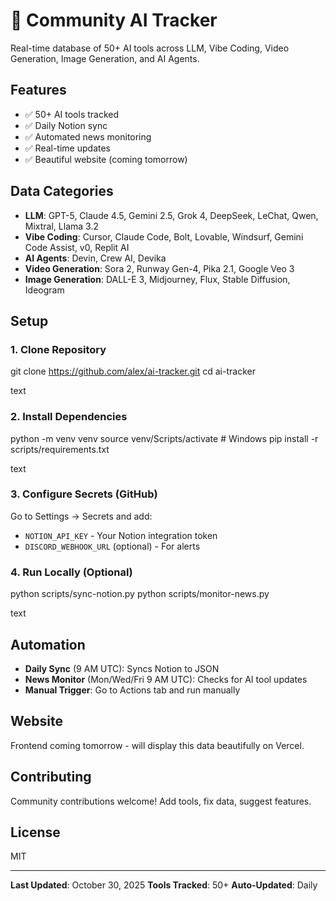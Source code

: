 # 🚀 Community AI Tracker

Real-time database of 50+ AI tools across LLM, Vibe Coding, Video Generation, Image Generation, and AI Agents.

## Features

- ✅ 50+ AI tools tracked
- ✅ Daily Notion sync
- ✅ Automated news monitoring
- ✅ Real-time updates
- ✅ Beautiful website (coming tomorrow)

## Data Categories

- **LLM**: GPT-5, Claude 4.5, Gemini 2.5, Grok 4, DeepSeek, LeChat, Qwen, Mixtral, Llama 3.2
- **Vibe Coding**: Cursor, Claude Code, Bolt, Lovable, Windsurf, Gemini Code Assist, v0, Replit AI
- **AI Agents**: Devin, Crew AI, Devika
- **Video Generation**: Sora 2, Runway Gen-4, Pika 2.1, Google Veo 3
- **Image Generation**: DALL-E 3, Midjourney, Flux, Stable Diffusion, Ideogram

## Setup

### 1. Clone Repository
git clone https://github.com/alex/ai-tracker.git
cd ai-tracker

text

### 2. Install Dependencies
python -m venv venv
source venv/Scripts/activate # Windows
pip install -r scripts/requirements.txt

text

### 3. Configure Secrets (GitHub)
Go to Settings → Secrets and add:
- `NOTION_API_KEY` - Your Notion integration token
- `DISCORD_WEBHOOK_URL` (optional) - For alerts

### 4. Run Locally (Optional)
python scripts/sync-notion.py
python scripts/monitor-news.py

text

## Automation

- **Daily Sync** (9 AM UTC): Syncs Notion to JSON
- **News Monitor** (Mon/Wed/Fri 9 AM UTC): Checks for AI tool updates
- **Manual Trigger**: Go to Actions tab and run manually

## Website

Frontend coming tomorrow - will display this data beautifully on Vercel.

## Contributing

Community contributions welcome! Add tools, fix data, suggest features.

## License

MIT

---

**Last Updated**: October 30, 2025
**Tools Tracked**: 50+
**Auto-Updated**: Daily